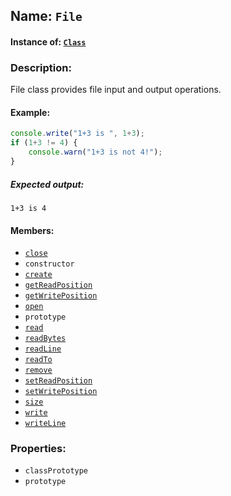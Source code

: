 ## Name: `File`

#### Instance of: [`Class`](Class.md)

### Description:

File class provides file input and output operations.

#### Example:

```js
console.write("1+3 is ", 1+3);
if (1+3 != 4) {
    console.warn("1+3 is not 4!");
}
```

##### Expected output:

```
1+3 is 4
```

#### Members:

- [`close`](File.classPrototype.close.md)
- `constructor`
- [`create`](File.classPrototype.create.md)
- [`getReadPosition`](File.classPrototype.getReadPosition.md)
- [`getWritePosition`](File.classPrototype.getWritePosition.md)
- [`open`](File.classPrototype.open.md)
- `prototype`
- [`read`](File.classPrototype.read.md)
- [`readBytes`](File.classPrototype.readBytes.md)
- [`readLine`](File.classPrototype.readLine.md)
- [`readTo`](File.classPrototype.readTo.md)
- [`remove`](File.classPrototype.remove.md)
- [`setReadPosition`](File.classPrototype.setReadPosition.md)
- [`setWritePosition`](File.classPrototype.setWritePosition.md)
- [`size`](File.classPrototype.size.md)
- [`write`](File.classPrototype.write.md)
- [`writeLine`](File.classPrototype.writeLine.md)


### Properties:

- `classPrototype`
- `prototype`


